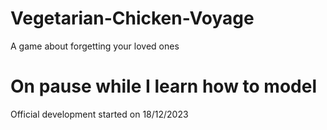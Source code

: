 # Vegetarian-Chicken-Voyage
A game about forgetting your loved ones

# On pause while I learn how to model 

Official development started on 18/12/2023
